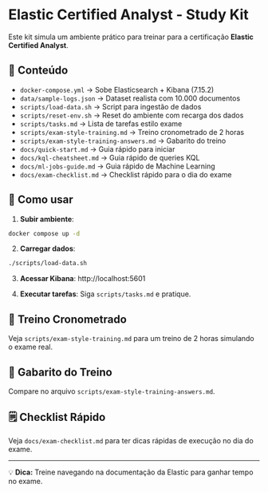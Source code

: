 # Elastic Certified Analyst - Study Kit

Este kit simula um ambiente prático para treinar para a certificação **Elastic Certified Analyst**.

## 📂 Conteúdo
- `docker-compose.yml` → Sobe Elasticsearch + Kibana (7.15.2)
- `data/sample-logs.json` → Dataset realista com 10.000 documentos
- `scripts/load-data.sh` → Script para ingestão de dados
- `scripts/reset-env.sh` → Reset do ambiente com recarga dos dados
- `scripts/tasks.md` → Lista de tarefas estilo exame
- `scripts/exam-style-training.md` → Treino cronometrado de 2 horas
- `scripts/exam-style-training-answers.md` → Gabarito do treino
- `docs/quick-start.md` → Guia rápido para iniciar
- `docs/kql-cheatsheet.md` → Guia rápido de queries KQL
- `docs/ml-jobs-guide.md` → Guia rápido de Machine Learning
- `docs/exam-checklist.md` → Checklist rápido para o dia do exame

## 🚀 Como usar
1. **Subir ambiente**:
```bash
docker compose up -d
```

2. **Carregar dados**:
```bash
./scripts/load-data.sh
```

3. **Acessar Kibana**:
http://localhost:5601

4. **Executar tarefas**:
Siga `scripts/tasks.md` e pratique.

## 🏁 Treino Cronometrado
Veja `scripts/exam-style-training.md` para um treino de 2 horas simulando o exame real.

## 📄 Gabarito do Treino
Compare no arquivo `scripts/exam-style-training-answers.md`.

## 🗒 Checklist Rápido
Veja `docs/exam-checklist.md` para ter dicas rápidas de execução no dia do exame.

---
💡 **Dica:** Treine navegando na documentação da Elastic para ganhar tempo no exame.
